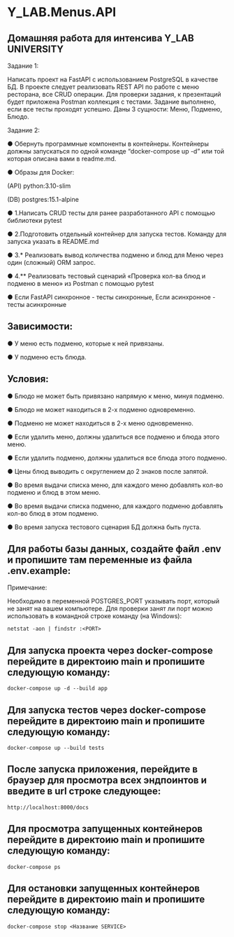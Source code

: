 # Y_LAB.Menus.API


## Домашняя работа для интенсива Y_LAB UNIVERSITY
Задание 1:

Написать проект на FastAPI с использованием PostgreSQL в качестве БД. В проекте следует реализовать REST API по работе с меню ресторана, все CRUD операции.
Для проверки задания, к презентаций будет приложена Postman коллекция с тестами. Задание выполнено, если все тесты проходят успешно.
Даны 3 сущности: Меню, Подменю, Блюдо.

Задание 2:

● Обернуть программные компоненты в контейнеры. Контейнеры должны запускаться по одной команде “docker-compose up -d” или той которая описана вами в readme.md.

● Образы для Docker:

(API) python:3.10-slim

(DB) postgres:15.1-alpine


● 1.Написать CRUD тесты для ранее разработанного API с помощью библиотеки pytest

● 2.Подготовить отдельный контейнер для запуска тестов. Команду для запуска указать в README.md

● 3.* Реализовать вывод количества подменю и блюд для Меню через один (сложный) ORM запрос.

● 4.** Реализовать тестовый сценарий «Проверка кол-ва блюд и подменю в меню» из Postman с помощью pytest

● Если FastAPI синхронное - тесты синхронные, Если асинхронное - тесты асинхронные

## Зависимости:

● У меню есть подменю, которые к ней привязаны.

● У подменю есть блюда.

## Условия:

● Блюдо не может быть привязано напрямую к меню, минуя подменю.

● Блюдо не может находиться в 2-х подменю одновременно.

● Подменю не может находиться в 2-х меню одновременно.

● Если удалить меню, должны удалиться все подменю и блюда этого меню.

● Если удалить подменю, должны удалиться все блюда этого подменю.

● Цены блюд выводить с округлением до 2 знаков после запятой.

● Во время выдачи списка меню, для каждого меню добавлять кол-во подменю и блюд в этом меню.

● Во время выдачи списка подменю, для каждого подменю добавлять кол-во блюд в этом подменю.

● Во время запуска тестового сценария БД должна быть пуста.

## Для работы базы данных, создайте файл .env и пропишите там переменные из файла .env.example:
Примечание:

Необходимо в переменной POSTGRES_PORT указывать порт, который не занят на вашем компьютере.
Для проверки занят ли порт можно использовать в командной строке команду (на Windows):

	netstat -aon | findstr :<PORT>

## Для запуска проекта через docker-compose перейдите в директоию main и пропишите следующую команду:
	docker-compose up -d --build app

## Для запуска тестов через docker-compose перейдите в директоию main и пропишите следующую команду:
	docker-compose up --build tests

## После запуска приложения, перейдите в браузер для просмотра всех эндпоинтов и введите в url строке следующее:
	http://localhost:8000/docs

## Для просмотра запущенных контейнеров перейдите в директоию main и пропишите следующую команду:
	docker-compose ps

## Для остановки запущенных контейнеров перейдите в директоию main и пропишите следующую команду:
	docker-compose stop <Название SERVICE>

